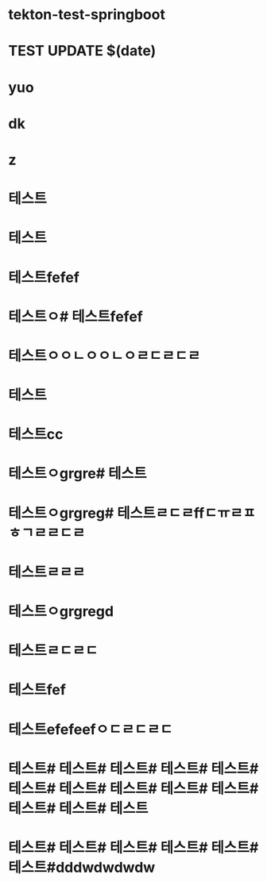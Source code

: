 # tekton-test-springboot
# TEST UPDATE $(date)
# yuo
# dk
# z
# 테스트
# 테스트
# 테스트fefef
# 테스트ㅇ# 테스트fefef
# 테스트ㅇㅇㄴㅇㅇㄴㅇㄹㄷㄹㄷㄹ
# 테스트
# 테스트cc
# 테스트ㅇgrgre# 테스트
# 테스트ㅇgrgreg# 테스트ㄹㄷㄹffㄷㅠㄹㅍㅎㄱㄹㄹㄷㄹ
# 테스트ㄹㄹㄹ
# 테스트ㅇgrgregd
# 테스트ㄹㄷㄹㄷ
# 테스트fef
# 테스트efefeefㅇㄷㄹㄷㄹㄷ
# 테스트# 테스트# 테스트# 테스트# 테스트# 테스트# 테스트# 테스트# 테스트# 테스트# 테스트# 테스트# 테스트
# 테스트# 테스트# 테스트# 테스트# 테스트# 테스트#dddwdwdwdw